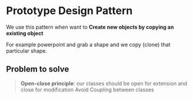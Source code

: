 ﻿# Prototype Design Pattern

We use this pattern when want to **Create new objects by copying an existing object**

For example powerpoint and grab a shape and we copy (clone) that particular shape.

## Problem to solve

> **Open-close principle**: our classes should be open for extension and close for modification
Avoid Coupling between classes


